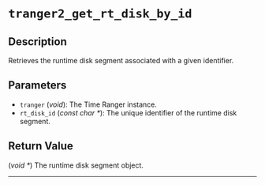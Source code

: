 # `tranger2_get_rt_disk_by_id`

## Description
Retrieves the runtime disk segment associated with a given identifier.

## Parameters
- `tranger` (*void*): The Time Ranger instance.
- `rt_disk_id` (*const char \**): The unique identifier of the runtime disk segment.

## Return Value
(*void \**) The runtime disk segment object.

---
